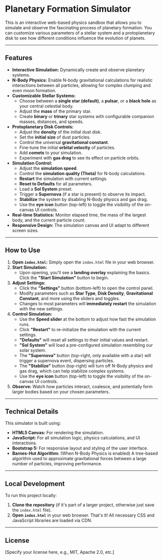 # Planetary Formation Simulator

This is an interactive web-based physics sandbox that allows you to simulate and observe the fascinating process of planetary formation. You can customize various parameters of a stellar system and a protoplanetary disk to see how different conditions influence the evolution of planets.

---

## Features

* **Interactive Simulation:** Dynamically create and observe planetary systems.
* **N-Body Physics:** Enable N-body gravitational calculations for realistic interactions between all particles, allowing for complex clumping and even moon formation.
* **Customizable Stellar Systems:**
    * Choose between a **single star (default)**, a **pulsar**, or a **black hole** as your central celestial body.
    * Adjust the **mass** of the primary star.
    * Create **binary** or **trinary** star systems with configurable companion masses, distances, and speeds.
* **Protoplanetary Disk Controls:**
    * Adjust the **density** of the initial dust disk.
    * Set the **initial size** of dust particles.
    * Control the universal **gravitational constant**.
    * Fine-tune the initial **orbital velocity** of particles.
    * Add **comets** to your simulation.
    * Experiment with **gas drag** to see its effect on particle orbits.
* **Simulation Control:**
    * Adjust the **simulation speed**.
    * Control the **simulation quality (Theta)** for N-body calculations.
    * **Restart** the simulation with current settings.
    * **Reset to Defaults** for all parameters.
    * Load a **Sol System** preset.
    * Trigger a **Supernova** (if a star is present) to observe its impact.
    * **Stabilize** the system by disabling N-Body physics and gas drag.
    * Use the **eye icon** button (top-left) to toggle the visibility of the on-canvas UI controls.
* **Real-time Statistics:** Monitor elapsed time, the mass of the largest body, and the current particle count.
* **Responsive Design:** The simulation canvas and UI adapt to different screen sizes.

---

## How to Use

1.  **Open `index.html`:** Simply open the `index.html` file in your web browser.
2.  **Start Simulation:**
    * Upon opening, you'll see a **landing overlay** explaining the basics. Click the **"Start Simulation"** button to begin.
3.  **Adjust Settings:**
    * Click the **"Settings"** button (bottom-left) to open the control panel.
    * Modify parameters such as **Star Type**, **Disk Density**, **Gravitational Constant**, and more using the sliders and toggles.
    * Changes to most parameters will **immediately restart** the simulation with the new settings.
4.  **Control Simulation:**
    * Use the **Speed slider** at the bottom to adjust how fast the simulation runs.
    * Click **"Restart"** to re-initialize the simulation with the current settings.
    * **"Defaults"** will reset all settings to their initial values and restart.
    * **"Sol System"** will load a pre-configured simulation resembling our solar system.
    * The **"Supernova"** button (top-right, only available with a star) will trigger a supernova event, dispersing particles.
    * The **"Stabilize"** button (top-right) will turn off N-Body physics and gas drag, which can help stabilize complex systems.
    * Use the **eye icon** button (top-left) to toggle the visibility of the on-canvas UI controls.
5.  **Observe:** Watch how particles interact, coalesce, and potentially form larger bodies based on your chosen parameters.

---

## Technical Details

This simulator is built using:

* **HTML5 Canvas:** For rendering the simulation.
* **JavaScript:** For all simulation logic, physics calculations, and UI interactions.
* **Bootstrap 5:** For responsive layout and styling of the user interface.
* **Barnes-Hut Algorithm:** (When N-Body Physics is enabled) A tree-based algorithm used to approximate gravitational forces between a large number of particles, improving performance.

---

## Local Development

To run this project locally:

1.  **Clone the repository** (if it's part of a larger project, otherwise just save the `index.html` file).
2.  **Open `index.html`** in your web browser. That's it! All necessary CSS and JavaScript libraries are loaded via CDN.

---

## License

[Specify your license here, e.g., MIT, Apache 2.0, etc.]
